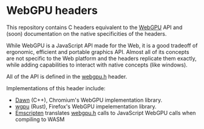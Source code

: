 # WebGPU headers

This repository contains C headers equivalent to the [WebGPU](https://gpuweb.github.io/gpuweb/) API and (soon) documentation on the native specificities of the headers.

While WebGPU is a JavaScript API made for the Web, it is a good tradeoff of ergonomic, efficient and portable graphics API.
Almost all of its concepts are not specific to the Web platform and the headers replicate them exactly, while adding capabilities to interact with native concepts (like windows).

All of the API is defined in the [webgpu.h](./webgpu.h) header.

Implementations of this header include:

 - [Dawn](https://dawn.googlesource.com/dawn) (C++), Chromium's WebGPU implementation library.
 - [wgpu](https://github.com/gfx-rs/wgpu-native) (Rust), Firefox's WebGPU impelementation library.
 - [Emscripten](https://github.com/emscripten-core/emscripten/blob/main/src/library_webgpu.js) translates [webgpu.h](./webgpu.h) calls to JavaScript WebGPU calls when compiling to WASM
